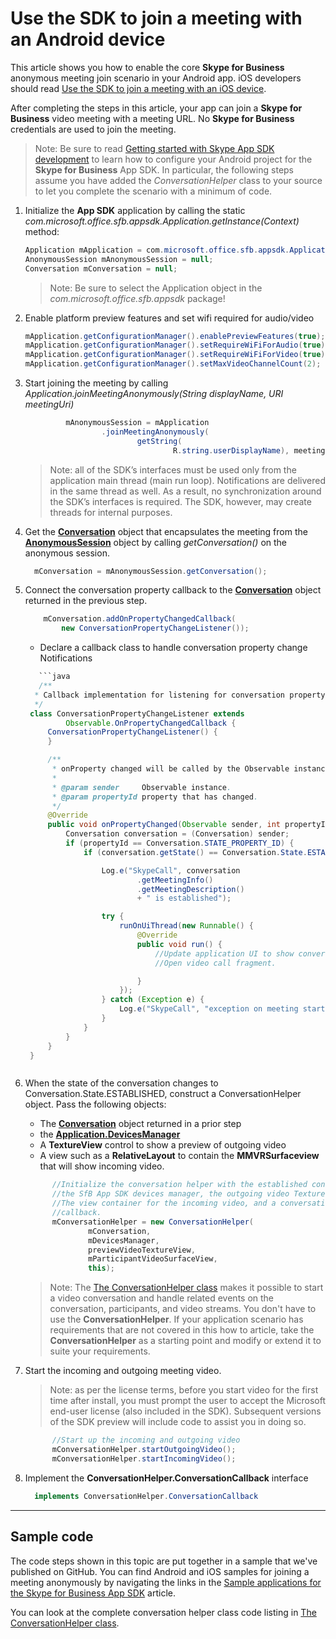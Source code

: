 # Use the SDK to join a meeting with an Android device

This article shows you how to enable the core  **Skype for Business** anonymous meeting join scenario in your Android app. iOS developers should read
[Use the SDK to join a meeting with an iOS device](HowToJoinMeeting_iOS.md). 

After completing the steps in this article, your app can join a **Skype for Business** video meeting with a
meeting URL. No **Skype for Business** credentials are used to join the meeting.

>Note: Be sure to read [Getting started with Skype App SDK development](GettingStarted.md) to learn how to configure your Android project for the **Skype for Business** App SDK.  In particular, the following steps assume you have added the _ConversationHelper_ class to your source to let you complete the scenario with a minimum of code. 

1. Initialize the **App SDK** application by calling the static _com.microsoft.office.sfb.appsdk.Application.getInstance(Context)_ method:

   ```java
   Application mApplication = com.microsoft.office.sfb.appsdk.Application.getInstance(this.getBaseContext());
   AnonymousSession mAnonymousSession = null;
   Conversation mConversation = null;
   ```
   >Note: Be sure to select the Application object in the _com.microsoft.office.sfb.appsdk_ package!
   
1. Enable platform preview features and set wifi required for audio/video
   ```java
   mApplication.getConfigurationManager().enablePreviewFeatures(true);
   mApplication.getConfigurationManager().setRequireWiFiForAudio(true);
   mApplication.getConfigurationManager().setRequireWiFiForVideo(true);
   mApplication.getConfigurationManager().setMaxVideoChannelCount(2);
   
   ```
1. Start joining the meeting by calling _Application.joinMeetingAnonymously(String displayName, URI meetingUri)_   

   ```java
            mAnonymousSession = mApplication
                    .joinMeetingAnonymously(
                            getString(
                                    R.string.userDisplayName), meetingURI);
   
   ```
   > Note: all of the SDK’s interfaces must be used only from the application main thread (main run loop).  Notifications are delivered in the same thread as well.  As a result, no synchronization around the SDK’s interfaces is required.  The SDK, however, may create threads for internal purposes.      

1. Get the [**Conversation**](https://ucwa.skype.com/reference/appSDK/Android/com/microsoft/office/sfb/appsdk/Conversation.html) object that encapsulates the meeting from the [**AnonymousSession**](https://ucwa.skype.com/reference/appSDK/Android/com/microsoft/office/sfb/appsdk/AnonymousSession.html) object by calling _getConversation()_ on the anonymous session.  
   ```java
     mConversation = mAnonymousSession.getConversation();
   ```  
1. Connect the conversation property callback to the [**Conversation**](https://ucwa.skype.com/reference/appSDK/Android/com/microsoft/office/sfb/appsdk/Conversation.html) object returned in the previous step.
   ```java
       mConversation.addOnPropertyChangedCallback(
           new ConversationPropertyChangeListener()); 
   ```
   - Declare a callback class to handle conversation property change Notifications
   ```java
      ```java
      /**
     * Callback implementation for listening for conversation property changes.
     */
    class ConversationPropertyChangeListener extends
            Observable.OnPropertyChangedCallback {
        ConversationPropertyChangeListener() {
        }

        /**
         * onProperty changed will be called by the Observable instance on a property change.
         *
         * @param sender     Observable instance.
         * @param propertyId property that has changed.
         */
        @Override
        public void onPropertyChanged(Observable sender, int propertyId) {
            Conversation conversation = (Conversation) sender;
            if (propertyId == Conversation.STATE_PROPERTY_ID) {
                if (conversation.getState() == Conversation.State.ESTABLISHED) {

                    Log.e("SkypeCall", conversation
                            .getMeetingInfo()
                            .getMeetingDescription()
                            + " is established");

                    try {
                        runOnUiThread(new Runnable() {
                            @Override
                            public void run() {
                                //Update application UI to show conversation is established.
                                //Open video call fragment.

                            }
                        });
                    } catch (Exception e) {
                        Log.e("SkypeCall", "exception on meeting started");
                    }
                }
            }
        }
    }
   ```

   ```
1. When the state of the conversation changes to Conversation.State.ESTABLISHED, construct a ConversationHelper object. Pass the following objects:
   * The [**Conversation**](https://ucwa.skype.com/reference/appSDK/Android/com/microsoft/office/sfb/appsdk/Conversation.html) object returned in a prior step
   * the [**Application.DevicesManager**](https://ucwa.skype.com/reference/appSDK/Android/com/microsoft/office/sfb/appsdk/DevicesManager.html)
   * A **TextureView** control to show a preview of outgoing video
   * A view such as a **RelativeLayout** to contain the **MMVRSurfaceview** that will show incoming video.

   ```java
         //Initialize the conversation helper with the established conversation,
         //the SfB App SDK devices manager, the outgoing video TextureView,
         //The view container for the incoming video, and a conversation helper
         //callback.
         mConversationHelper = new ConversationHelper(
                 mConversation,
                 mDevicesManager,
                 previewVideoTextureView,
                 mParticipantVideoSurfaceView,
                 this);
   ```
   >Note: The [The ConversationHelper class](./ConversationHelperCodeList.md) makes it possible to start a video conversation and
   handle related events on the conversation, participants, and video streams. You don't have to use the **ConversationHelper**. If your 
   application scenario has requirements that are not covered in this how to article, take the **ConversationHelper** as a starting point and modify or 
   extend it to suite your requirements.

1. Start the incoming and outgoing meeting video.

   >Note: as per the license terms, before you start video for the first time after install, you must prompt the user to accept the Microsoft end-user license (also included in the SDK).  Subsequent versions of the SDK preview will include code to assist you in doing so.

   ```java
         //Start up the incoming and outgoing video
         mConversationHelper.startOutgoingVideo();
         mConversationHelper.startIncomingVideo();
   ```


1. Implement the **ConversationHelper.ConversationCallback** interface

   ```java
     implements ConversationHelper.ConversationCallback
   ```

---
## Sample code
The code steps shown in this topic are put together in a sample that we've published on GitHub. You can find Android and iOS samples for joining a meeting anonymously by navigating the links in the [Sample applications for the Skype for Business App SDK](./Samples.md) article. 

You can look at the complete conversation helper class code listing in [The ConversationHelper class](./ConversationHelperCodeList.md). 